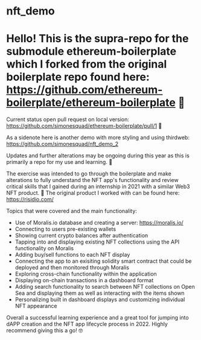 # nft_demo

# Hello! This is the supra-repo for the submodule ethereum-boilerplate which I forked from the original boilerplate repo found here: https://github.com/ethereum-boilerplate/ethereum-boilerplate 🦾

Current status open pull request on local version: https://github.com/simonesquad/ethereum-boilerplate/pull/1 👀

As a sidenote here is another demo with more styling and using thirdweb: https://github.com/simonesquad/nft_demo_2

Updates and further alterations may be ongoing during this year as this is primarily a repo for my use and learning. 🌻

The exercise was intended to go through the boilerplate and make alterations to fully understand the NFT app's functionality and review critical skills that I gained during an internship in 2021 with a similar Web3 NFT product. 💅
The original product I worked with can be found here: https://risidio.com/

Topics that were covered and the main functionality:

- Use of Moralis.io database and creating a server: https://moralis.io/
- Connecting to users pre-existing wallets
- Showing current crypto balances after authentication
- Tapping into and displaying existing NFT collections using the API functionality on Moralis
- Adding buy/sell functions to each NFT display
- Connecting the app to an exisiting solidity smart contract that could be deployed and then monitored through Moralis
- Exploring cross-chain functionality within the application
- Displaying on-chain transactions in a dashboard format
- Adding search functionality to search between NFT collections on Open Sea and displaying them as well as interacting with the items shown
- Personalizing built in dashboard displays and customizing individual NFT appearance

Overall a successful learning experience and a great tool for jumping into dAPP creation and the NFT app lifecycle process in 2022. Highly recommend giving this a go! 🤓

